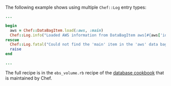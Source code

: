 The following example shows using multiple `Chef::Log` entry types:

``` ruby
...

begin
  aws = Chef::DataBagItem.load(:aws, :main)
  Chef::Log.info("Loaded AWS information from DataBagItem aws[#{aws['id']}]")
rescue
  Chef::Log.fatal("Could not find the 'main' item in the 'aws' data bag")
  raise
end

...
```

The full recipe is in the `ebs_volume.rb` recipe of the [database
cookbook](https://github.com/chef-cookbooks/database/) that is
maintained by Chef.